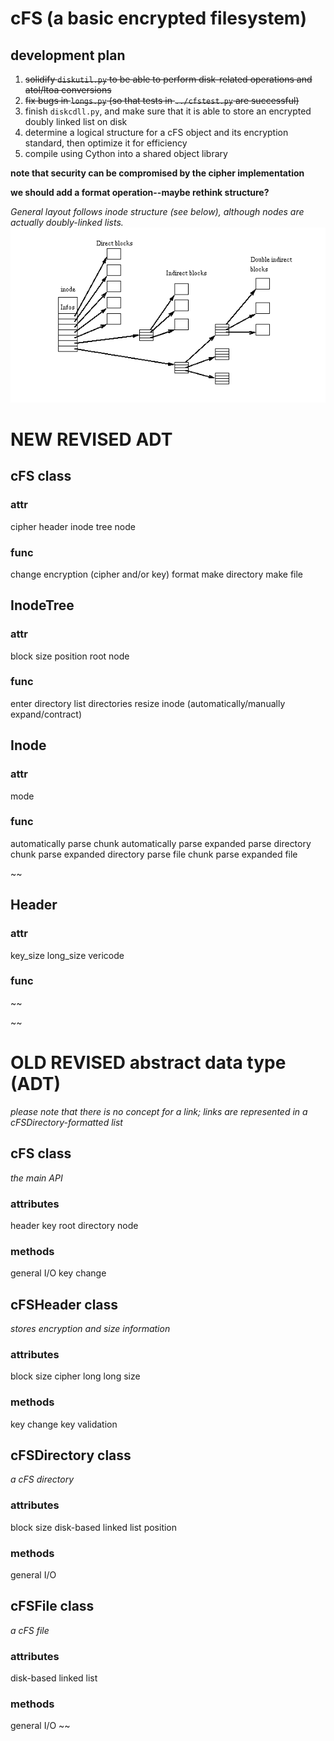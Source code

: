 # cFS (a basic encrypted filesystem)
## development plan
1. ~~solidify `diskutil.py` to be able to perform disk-related operations and atol/ltoa conversions~~
2. ~~fix bugs in `longs.py` (so that tests in `../cfstest.py` are successful)~~
3. finish `diskcdll.py`, and make sure that it is able to store an encrypted doubly linked list on disk
4. determine a logical structure for a cFS object and its encryption standard, then optimize it for efficiency
5. compile using Cython into a shared object library

**note that security can be compromised by the cipher implementation**

**we should add a format operation--maybe rethink structure?**

*General layout follows inode structure (see below), although nodes are actually doubly-linked lists.*
![](tmp.png?raw=true)

# **NEW** REVISED ADT
## cFS class
### attr
cipher
header
inode tree
node
### func
change encryption (cipher and/or key)
format
make directory
make file

## InodeTree
### attr
block size
position
root node
### func
enter directory
list directories
resize inode (automatically/manually expand/contract)

## Inode
### attr
mode
### func
automatically parse chunk
automatically parse expanded
parse directory chunk
parse expanded directory
parse file chunk
parse expanded file

~~
## Header
### attr
key_size
long_size
vericode
### func
~~

~~
# **OLD** REVISED abstract data type (ADT)
*please note that there is no concept for a link; links are represented in a cFSDirectory-formatted list*
## cFS class
*the main API*
### attributes
header
key
root directory
node
### methods
general I/O
key change

## cFSHeader class
*stores encryption and size information*
### attributes
block size
cipher
long long size
### methods
key change
key validation

## cFSDirectory class
*a cFS directory*
### attributes
block size
disk-based linked list
position
### methods
general I/O

## cFSFile class
*a cFS file*
### attributes
disk-based linked list
### methods
general I/O
~~
